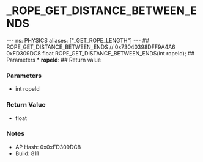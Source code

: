 # _ROPE_GET_DISTANCE_BETWEEN_ENDS

--- ns: PHYSICS aliases: ["_GET_ROPE_LENGTH"] --- ## ROPE_GET_DISTANCE_BETWEEN_ENDS  // 0x73040398DFF9A4A6 0xFD309DC8 float ROPE_GET_DISTANCE_BETWEEN_ENDS(int ropeId);  ## Parameters * **ropeId**:  ## Return value

### Parameters
* int ropeId

### Return Value
* float

### Notes
* AP Hash: 0x0xFD309DC8
* Build: 811

